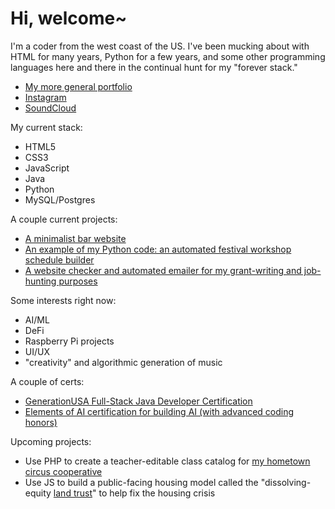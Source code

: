 # Hi, welcome~

I'm a coder from the west coast of the US. I've been mucking about with HTML for many years, Python for a few years, and some other programming languages here and there in the continual hunt for my "forever stack."
- [My more general portfolio](https://www.richardhartnell.com)
- [Instagram](https://www.instagram.com/contactballer)
- [SoundCloud](https://www.soundcloud.com/velveteen)

My current stack:

- HTML5
- CSS3
- JavaScript
- Java
- Python
- MySQL/Postgres

A couple current projects:

- [A minimalist bar website](https://www.theadmiraltylounge.com)
- [An example of my Python code: an automated festival workshop schedule builder](https://github.com/richard-hartnell/workshop-scheduler)
- [A website checker and automated emailer for my grant-writing and job-hunting purposes](https://github.com/richard-hartnell/website-checker)

Some interests right now:

- AI/ML
- DeFi
- Raspberry Pi projects
- UI/UX
- "creativity" and algorithmic generation of music

A couple of certs:

- [GenerationUSA Full-Stack Java Developer Certification](https://www.richardhartnell.com/Richard-Hartnell-Generation-Cert.pdf)
- [Elements of AI certification for building AI (with advanced coding honors)](https://www.richardhartnell.com/Richard-Hartnell-ElementsOfAI-Cert.png)

Upcoming projects:

- Use PHP to create a teacher-editable class catalog for [my hometown circus cooperative](https://www.bellinghamcircusguild.com)
- Use JS to build a public-facing housing model called the "dissolving-equity [land trust](https://en.wikipedia.org/wiki/Community_land_trust)" to help fix the housing crisis
